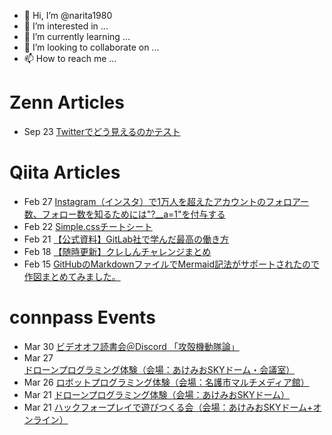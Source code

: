 - 👋 Hi, I’m @narita1980
- 👀 I’m interested in ...
- 🌱 I’m currently learning ...
- 💞️ I’m looking to collaborate on ...
- 📫 How to reach me ...

# Zenn Articles

<!-- profile updater begin: zenn -->
- Sep 23 [Twitterでどう見えるのかテスト](https://zenn.dev/narita1980/articles/cbb21f8d7f785752d6ac)
<!-- profile updater end: zenn -->

# Qiita Articles

<!-- profile updater begin: qiita -->
- Feb 27 [Instagram（インスタ）で1万人を超えたアカウントのフォロアー数、フォロー数を知るためには"?__a=1"を付与する](https://qiita.com/narita1980/items/630b7014fa893461b991)
- Feb 22 [Simple.cssチートシート](https://qiita.com/narita1980/items/fd2ccf0e91944aab9fd5)
- Feb 21 [【公式資料】GitLab社で学んだ最高の働き方](https://qiita.com/narita1980/items/d7d142c2bb6312cb9ad6)
- Feb 18 [【随時更新】クレしんチャレンジまとめ](https://qiita.com/narita1980/items/03d9a24b7ac1fdf81b18)
- Feb 15 [GitHubのMarkdownファイルでMermaid記法がサポートされたので作図まとめてみました。](https://qiita.com/narita1980/items/2cc69fc1d481e4ee6b08)
<!-- profile updater end: qiita -->

# connpass Events

<!-- profile updater begin: connpass -->
- Mar 30 [ビデオオフ読書会＠Discord 「攻殻機動隊論」](https://idea-io.connpass.com/event/241295/)
- Mar 27 [ドローンプログラミング体験（会場：あけみおSKYドーム・会議室）](https://coderdojo-nago.connpass.com/event/240710/)
- Mar 26 [ロボットプログラミング体験（会場：名護市マルチメディア館）](https://coderdojo-nago.connpass.com/event/239549/)
- Mar 21 [ドローンプログラミング体験（会場：あけみおSKYドーム）](https://coderdojo-nago.connpass.com/event/240596/)
- Mar 21 [ハックフォープレイで遊びつくる会（会場：あけみおSKYドーム+オンライン）](https://coderdojo-nago.connpass.com/event/240595/)
<!-- profile updater end: connpass -->

<!---
narita1980/narita1980 is a ✨ special ✨ repository because its `README.md` (this file) appears on your GitHub profile.
You can click the Preview link to take a look at your changes.
--->
